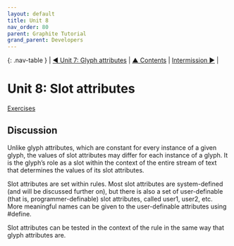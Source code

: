 ```yaml
---
layout: default
title: Unit 8
nav_order: 80
parent: Graphite Tutorial
grand_parent: Developers
---
```


{: .nav-table }
|  [&#x25C0; Unit 7: Glyph attributes](graide_tutorial7) | [&#x25B2; Contents](../graide_tutorial#contents) | [Intermission &#x25B6;](graide_tutorial8a) |

# Unit 8: Slot attributes

[Exercises](graide_tutorial3#exercise-6a)

## Discussion

Unlike glyph attributes, which are constant for every instance of a given glyph, the values of slot attributes may differ for each instance of a glyph. It is the glyph’s role as a slot within the context of the entire stream of text that determines the values of its slot attributes.

Slot attributes are set within rules. Most slot attributes are system-defined (and will be discussed further on), but there is also a set of user-definable (that is, programmer-definable) slot attributes, called user1, user2, etc. More meaningful names can be given to the user-definable attributes using #define.

Slot attributes can be tested in the context of the rule in the same way that glyph attributes are.

